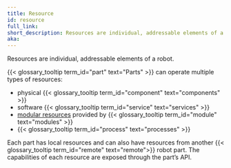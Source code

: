 ```yaml
---
title: Resource
id: resource
full_link:
short_description: Resources are individual, addressable elements of a robot such as components or services.
aka:
---
```


Resources are individual, addressable elements of a robot.

{{< glossary_tooltip term_id="part" text="Parts" >}} can operate multiple types of resources:

- physical {{< glossary_tooltip term_id="component" text="components" >}}
- software {{< glossary_tooltip term_id="service" text="services" >}}
- [modular resources](/modular-resources/) provided by {{< glossary_tooltip term_id="module" text="modules" >}}
- {{< glossary_tooltip term_id="process" text="processes" >}}

Each part has local resources and can also have resources from another {{< glossary_tooltip term_id="remote" text="remote">}} robot part.
The capabilities of each resource are exposed through the part’s API.
